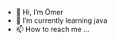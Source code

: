 - 👋 Hi, I’m Ömer
- 🌱 I’m currently learning java
- 📫 How to reach me ...

<!---
omercnkc/omercnkc is a ✨ special ✨ repository because its `README.md` (this file) appears on your GitHub profile.
You can click the Preview link to take a look at your changes.
--->
